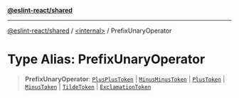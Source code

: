 [**@eslint-react/shared**](../../README.md)

***

[@eslint-react/shared](../../README.md) / [\<internal\>](../README.md) / PrefixUnaryOperator

# Type Alias: PrefixUnaryOperator

> **PrefixUnaryOperator**: [`PlusPlusToken`](../enumerations/SyntaxKind.md#plusplustoken) \| [`MinusMinusToken`](../enumerations/SyntaxKind.md#minusminustoken) \| [`PlusToken`](../enumerations/SyntaxKind.md#plustoken) \| [`MinusToken`](../enumerations/SyntaxKind.md#minustoken) \| [`TildeToken`](../enumerations/SyntaxKind.md#tildetoken) \| [`ExclamationToken`](../enumerations/SyntaxKind.md#exclamationtoken)

